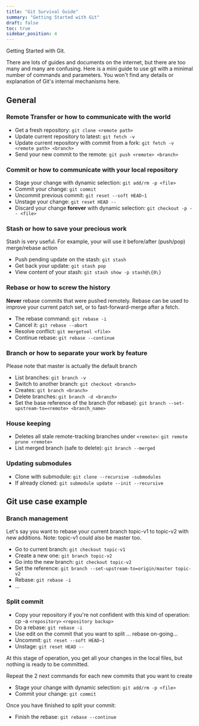 ```yaml
---
title: "Git Survival Guide"
summary: "Getting Started with Git"
draft: false
toc: true
sidebar_position: 4
---
```


Getting Started with Git.

There are lots of guides and documents on the internet, but there are too many and many are confusing. Here is a mini guide to use git with a minimal number of commands and parameters. You won't find any details or explanation of Git's internal mechanisms here.

## General

### Remote Transfer or how to communicate with the world

- Get a fresh repository: `git clone <remote path>`
- Update current repository to latest: `git fetch -v`
- Update current repository with commit from a fork: `git fetch -v <remote path> <branch>`
- Send your new commit to the remote: `git push <remote> <branch>`

### Commit or how to communicate with your local repository

- Stage your change with dynamic selection: `git add/rm -p <file>`
- Commit your change: `git commit`
- Uncommit previous commit: `git reset --soft HEAD~1`
- Unstage your change: `git reset HEAD --`
- Discard your change **forever** with dynamic selection: `git checkout -p -- <file>`

### Stash or how to save your precious work

Stash is very useful. For example, your will use it before/after (push/pop) merge/rebase action

- Push pending update on the stash: `git stash`
- Get back your update: `git stash pop`
- View content of your stash: `git stash show -p stash@\{0\}`

### Rebase or how to screw the history

**Never** rebase commits that were pushed remotely. Rebase can be used to improve your current patch set, or to fast-forward-merge after a fetch.

- The rebase command: `git rebase -i`
- Cancel it: `git rebase --abort`
- Resolve conflict: `git mergetool <file>`
- Continue rebase: `git rebase --continue`

### Branch or how to separate your work by feature

Please note that master is actually the default branch

- List branches: `git branch -v`
- Switch to another branch: `git checkout <branch>`
- Creates: `git branch <branch>`
- Delete branches: `git branch -d <branch>`
- Set the base reference of the branch (for rebase): `git branch --set-upstream-to=<remote> <branch_name>`

### House keeping

- Deletes all stale remote-tracking branches under `<remote>`: `git remote prune <remote>`
- List merged branch (safe to delete): `git branch --merged`

### Updating submodules

- Clone with submodule: `git clone --recursive -submodules`
- If already cloned: `git submodule update --init --recursive`

## Git use case example

### Branch management

Let's say you want to rebase your current branch topic-v1 to topic-v2 with new additions. Note: topic-v1 could also be master too.

- Go to current branch: `git checkout topic-v1`
- Create a new one: `git branch topic-v2`
- Go into the new branch: `git checkout topic-v2`
- Set the reference: `git branch --set-upstream-to=origin/master topic-v2`
- Rebase: `git rebase -i`
- ...

### Split commit

- Copy your repository if you're not confident with this kind of operation: cp -a `<repository>` `<repository backup>`
- Do a rebase: `git rebase -i`
- Use edit on the commit that you want to split
  ... rebase on-going...
- Uncommit: `git reset --soft HEAD~1`
- Unstage: `git reset HEAD --`

At this stage of operation, you get all your changes in the local files, but nothing is ready to be committed.

Repeat the 2 next commands for each new commits that you want to create

- Stage your change with dynamic selection: `git add/rm -p <file>`
- Commit your change: `git commit`

Once you have finished to split your commit:

- Finish the rebase: `git rebase --continue`

